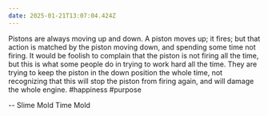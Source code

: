 ```yaml
---
date: 2025-01-21T13:07:04.424Z
---
```


Pistons are always moving up and down. A piston moves up; it fires; but that action is matched by the piston moving down, and spending some time not firing. It would be foolish to complain that the piston is not firing all the time, but this is what some people do in trying to work hard all the time. They are trying to keep the piston in the down position the whole time, not recognizing that this will stop the piston from firing again, and will damage the whole engine. #happiness #purpose

-- Slime Mold Time Mold

